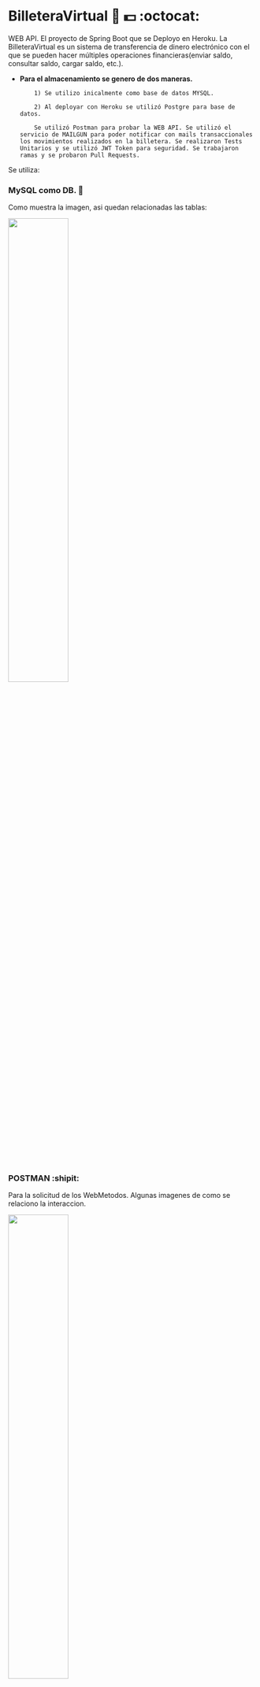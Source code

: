 # BilleteraVirtual :purse: :dollar: :octocat:

WEB API. El proyecto de Spring Boot que se Deployo en Heroku. La BilleteraVirtual es un sistema de transferencia de dinero electrónico con el que se pueden hacer múltiples operaciones financieras(enviar saldo, consultar saldo, cargar saldo, etc.). 

* **Para el almacenamiento se genero de dos maneras.** 

    ```
        1) Se utilizo inicalmente como base de datos MYSQL. 

        2) Al deployar con Heroku se utilizó Postgre para base de datos.

        Se utilizó Postman para probar la WEB API. Se utilizó el servicio de MAILGUN para poder notificar con mails transaccionales los movimientos realizados en la billetera. Se realizaron Tests Unitarios y se utilizó JWT Token para seguridad. Se trabajaron ramas y se probaron Pull Requests.
    ```
 

Se utiliza:
### MySQL como DB. :open_file_folder:
Como muestra la imagen, asi quedan relacionadas las tablas:

<div style="width: 100%">
 <img width="49.15%" src="https://github.com/Stephaaniie/BilleteraVirtual/blob/master/src/main/resources/img/diagramaDeBaseDato.png"/>
</div>

### POSTMAN :shipit:
Para la solicitud de los WebMetodos.
Algunas imagenes de como se relaciono la interaccion.

<div style="width: 100%">
 <img width="49.15%" src="https://github.com/Stephaaniie/BilleteraVirtual/blob/master/src/main/resources/img/Postman.png"/>
</div>

A continuacion del mismo se adjuntara el acceso a los request de Postman.

<a href="https://documenter.getpostman.com/view/12223320/T1DtfbSd?version=latest" target="_blank">ACCESO REQUEST POSTMAN<a>

### MAILGUM :mailbox: :love_letter:
Para poder notificar con mails el login del usuario o los intentos fallidos, ademas de notificar cada transacción que realiza el usuario.
Ejemplo de como llegaron las alertas al email autorizado desde Mailgun.

<div style="width: 100%">
 <img width="49.15%" src="https://github.com/Stephaaniie/BilleteraVirtual/blob/master/src/main/resources/img/EMAIL.png"/>
</div>

### HEROKU :computer:
Se deployó con Heroku con Postgre para base de datos.
<a href="https://scbilleteravirtual.herokuapp.com/" target="_blank">API scbilleteravirtual<a>

### Pre-requisitos 📋

* **Tener instalado**
    ```
        JAVA 11
        MAVEN 3.6.0
    ```

### Instalación 🔧
     El proyecto tiene integrada la carpeta de .mnv por lo cual se instalara automaticamente Maven.
     Para la ejecucion del proyecto debera ejecutar:
        - mvn clean (limpiar el target).
        - mvn verify (Verifica que todas las dependencias esten instaladas correctamente).
        - mvn compile (Compila el proyecto).

[![Codacy Badge](https://app.codacy.com/project/badge/Grade/347448a36dc446868baf39c9a37852b5)](https://www.codacy.com/manual/Stephaaniie/BilleteraVirtual?utm_source=github.com&amp;utm_medium=referral&amp;utm_content=Stephaaniie/BilleteraVirtual&amp;utm_campaign=Badge_Grade)
[![Codacy Badge](https://api.codacy.com/project/badge/Coverage/1c524e61cd8640e79b80d406eda8754b)](https://www.codacy.com/manual/Stephaaniie/Stephix?utm_source=github.com&amp;utm_medium=referral&amp;utm_content=Stephaaniie/Stephix&amp;utm_campaign=Badge_Coverage)
[![Maven Central](https://maven-badges.herokuapp.com/maven-central/com.codacy/codacy-coverage-reporter/badge.svg)](https://maven-badges.herokuapp.com/maven-central/com.codacy/codacy-coverage-reporter)

